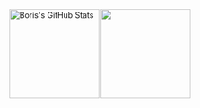 <div>
  <img height="160" align="left" alt="Boris's GitHub Stats" src="https://github-readme-stats-git-masterrstaa-rickstaa.vercel.app/api?username=boriskostadinov96&show_icons=true&hide_border=false&title_color=006AFF&text_color=417E87&icon_color=0579C3&border_color=006AFF&bg_color=ffffff00" />
  
  <img height="160" src="https://github-readme-stats-git-masterrstaa-rickstaa.vercel.app/api/top-langs/?username=boriskostadinov96&layout=compact&show_icons=true&hide_border=false&title_color=006AFF&text_color=417E87&icon_color=4F0000&border_color=006AFF&bg_color=ffffff00" />
</div>
